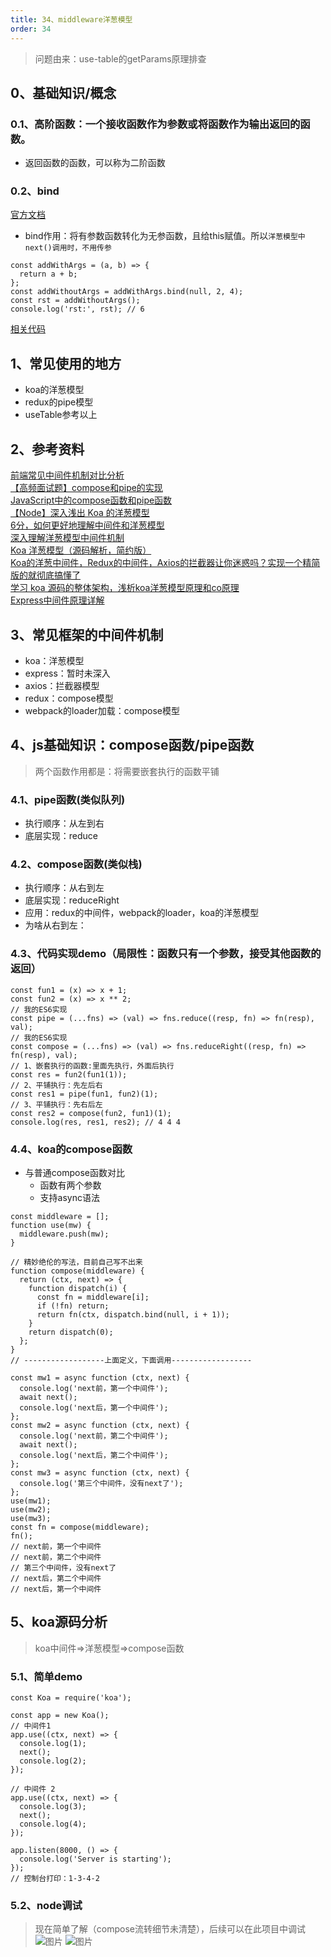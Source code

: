```yaml
---
title: 34、middleware洋葱模型
order: 34
---
```

> 问题由来：use-table的getParams原理排查

## 0、基础知识/概念
### 0.1、高阶函数：一个接收函数作为参数或将函数作为输出返回的函数。
+ 返回函数的函数，可以称为二阶函数
### 0.2、bind
[官方文档](https://developer.mozilla.org/zh-CN/docs/Web/JavaScript/Reference/Global_Objects/Function/bind)  
+ bind作用：将有参数函数转化为无参函数，且给this赋值。所以`洋葱模型中next()调用时，不用传参`
```
const addWithArgs = (a, b) => {
  return a + b;
};
const addWithoutArgs = addWithArgs.bind(null, 2, 4);
const rst = addWithoutArgs();
console.log('rst:', rst); // 6
```

[相关代码](https://github.com/ahooksjs/useTable/blob/v0.2.14/packages/use-query-display/src/index.ts#L70)
## 1、常见使用的地方
+ koa的洋葱模型
+ redux的pipe模型
+ useTable参考以上
 
## 2、参考资料 
[前端常见中间件机制对比分析](https://juejin.cn/post/6882751879118323719)  
[【高频面试题】compose和pipe的实现](https://juejin.cn/post/7008089093775048735)  
[JavaScript中的compose函数和pipe函数](https://juejin.cn/post/6844904061821517832)  
[【Node】深入浅出 Koa 的洋葱模型](https://juejin.cn/post/7012031464237694983)  
[6分，如何更好地理解中间件和洋葱模型](https://juejin.cn/post/6890259747866411022)  
[深入理解洋葱模型中间件机制](https://juejin.cn/post/6844904025767280648)  
[Koa 洋葱模型（源码解析，简约版）](https://juejin.cn/post/6844904121858785294)    
[Koa的洋葱中间件，Redux的中间件，Axios的拦截器让你迷惑吗？实现一个精简版的就彻底搞懂了](https://juejin.cn/post/6844904039608500237)  
[学习 koa 源码的整体架构，浅析koa洋葱模型原理和co原理](https://juejin.cn/post/6844904088220467213)  
[Express中间件原理详解](https://juejin.cn/post/6844903573663416334)
 ## 3、常见框架的中间件机制
 + koa：洋葱模型
 + express：暂时未深入
 + axios：拦截器模型
 + redux：compose模型
 + webpack的loader加载：compose模型

 ## 4、js基础知识：compose函数/pipe函数
> 两个函数作用都是：将需要嵌套执行的函数平铺

### 4.1、pipe函数(类似队列)
+ 执行顺序：从左到右
+ 底层实现：reduce
### 4.2、compose函数(类似栈)
+ 执行顺序：从右到左
+ 底层实现：reduceRight
+ 应用：redux的中间件，webpack的loader，koa的洋葱模型
+ 为啥从右到左：

### 4.3、代码实现demo（局限性：函数只有一个参数，接受其他函数的返回）

```
const fun1 = (x) => x + 1;
const fun2 = (x) => x ** 2;
// 我的ES6实现
const pipe = (...fns) => (val) => fns.reduce((resp, fn) => fn(resp), val);
// 我的ES6实现
const compose = (...fns) => (val) => fns.reduceRight((resp, fn) => fn(resp), val);
// 1、嵌套执行的函数:里面先执行，外面后执行
const res = fun2(fun1(1));
// 2、平铺执行：先左后右
const res1 = pipe(fun1, fun2)(1);
// 3、平铺执行：先右后左
const res2 = compose(fun2, fun1)(1);
console.log(res, res1, res2); // 4 4 4
```
### 4.4、koa的compose函数
+ 与普通compose函数对比
    + 函数有两个参数
    + 支持async语法

```
const middleware = [];
function use(mw) {
  middleware.push(mw);
}

// 精妙绝伦的写法，目前自己写不出来
function compose(middleware) {
  return (ctx, next) => {
    function dispatch(i) {
      const fn = middleware[i];
      if (!fn) return;
      return fn(ctx, dispatch.bind(null, i + 1));
    }
    return dispatch(0);
  };
}
// ------------------上面定义，下面调用------------------

const mw1 = async function (ctx, next) {
  console.log('next前，第一个中间件');
  await next();
  console.log('next后，第一个中间件');
};
const mw2 = async function (ctx, next) {
  console.log('next前，第二个中间件');
  await next();
  console.log('next后，第二个中间件');
};
const mw3 = async function (ctx, next) {
  console.log('第三个中间件，没有next了');
};
use(mw1);
use(mw2);
use(mw3);
const fn = compose(middleware);
fn();
// next前，第一个中间件
// next前，第二个中间件
// 第三个中间件，没有next了
// next后，第二个中间件
// next后，第一个中间件

```
## 5、koa源码分析
> koa中间件=>洋葱模型=>compose函数
### 5.1、简单demo
```
const Koa = require('koa');

const app = new Koa();
// 中间件1
app.use((ctx, next) => {
  console.log(1);
  next();
  console.log(2);
});

// 中间件 2
app.use((ctx, next) => {
  console.log(3);
  next();
  console.log(4);
});

app.listen(8000, () => {
  console.log('Server is starting');
});
// 控制台打印：1-3-4-2
```
### 5.2、node调试
> 现在简单了解（compose流转细节未清楚），后续可以在此项目中调试
![图片](https://robin2017.github.io/frontend-notes/images/koa1.jpg)
![图片](https://robin2017.github.io/frontend-notes/images/koa2.jpg)